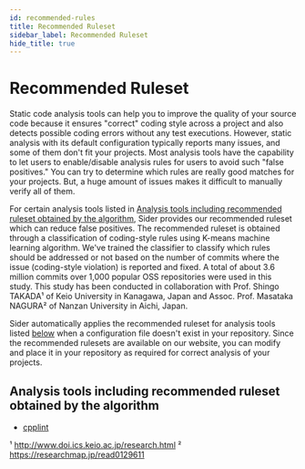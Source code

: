 ```yaml
---
id: recommended-rules
title: Recommended Ruleset
sidebar_label: Recommended Ruleset
hide_title: true
---
```


# Recommended Ruleset

Static code analysis tools can help you to improve the quality of your source code because it ensures "correct" coding style across a project and also detects possible coding errors without any test executions. However, static analysis with its default configuration typically reports many issues, and some of them don't fit your projects. Most analysis tools have the capability to let users to enable/disable analysis rules for users to avoid such "false positives." You can try to determine which rules are really good matches for your projects. But, a huge amount of issues makes it difficult to manually verify all of them.

For certain analysis tools listed in [Analysis tools including recommended ruleset obtained by the algorithm](#analysis-tools-including-recommended-ruleset-obtained-by-the-algorithm), Sider provides our recommended ruleset which can reduce false positives. The recommended ruleset is obtained through a classification of coding-style rules using K-means machine learning algorithm. We've trained the classifier to classify which rules should be addressed or not based on the number of commits where the issue (coding-style violation) is reported and fixed. A total of about 3.6 million commits over 1,000 popular OSS repositories were used in this study. This study has been conducted in collaboration with Prof. Shingo TAKADA¹ of Keio University in Kanagawa, Japan and Assoc. Prof. Masataka NAGURA² of Nanzan University in Aichi, Japan.

Sider automatically applies the recommended ruleset for analysis tools listed [below](#analysis-tools-including-recommended-ruleset-obtained-by-the-algorithm) when a configuration file doesn't exist in your repository. Since the recommended rulesets are available on our website, you can modify and place it in your repository as required for correct analysis of your projects.

## Analysis tools including recommended ruleset obtained by the algorithm

- [cpplint](../tools/cplusplus/cpplint.md#recommended-ruleset)

¹ http://www.doi.ics.keio.ac.jp/research.html
² https://researchmap.jp/read0129611
